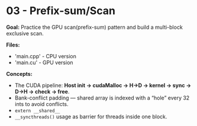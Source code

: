 # 03 - Prefix-sum/Scan 

**Goal:**
Practice the GPU scan(prefix-sum) pattern and build a multi-block exclusive scan.

**Files:**
- 'main.cpp' - CPU version
- 'main.cu' - GPU version

**Concepts:**
- The CUDA pipeline: **Host init → cudaMalloc → H→D → kernel → sync → D→H → check → free**.
- Bank-conflict padding — shared array is indexed with a “hole” every 32 ints to avoid conflicts.
- `extern __shared__`
- `__syncthreads()` usage as barrier for threads inside one block.